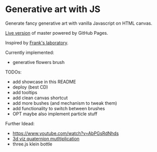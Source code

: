 # Generative art with JS

Generate fancy generative art with vanilla Javascript on HTML canvas.

[Live version](https://pietracorvo.github.io/generative_art_with_js/) of master powered by GitHub Pages.

Inspired by [Frank's laboratory](https://www.youtube.com/c/Frankslaboratory).



Currently implemented:
- generative flowers brush


TODOs:
- add showcase in this README
- deploy (best CD)
- add tooltips
- add clean canvas shortcut
- add more bushes (and mechanism to tweak them)
- add functionality to switch between brushes
- OPT maybe also implement particle stuff

Further Idead:
- https://www.youtube.com/watch?v=AbPGsRdNhds
- [3d viz quaternion mutltiplication](https://www.youtube.com/watch?v=d4EgbgTm0Bg)
- three.js klein bottle
